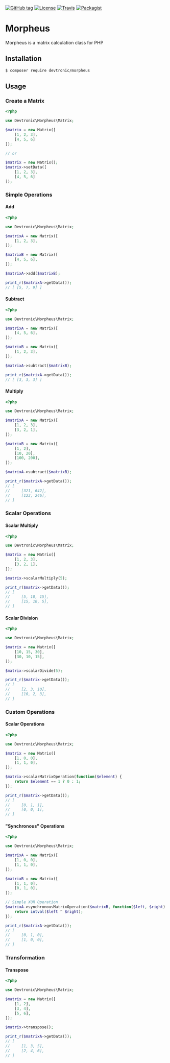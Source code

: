 [![GitHub tag](https://img.shields.io/packagist/v/devtronic/morpheus.svg)](https://github.com/Devtronic/morpheus)
[![License](https://img.shields.io/packagist/l/Devtronic/morpheus.svg)](https://github.com/Devtronic/morpheus/blob/master/LICENSE)
[![Travis](https://img.shields.io/travis/Devtronic/morpheus.svg)](https://travis-ci.org/Devtronic/morpheus)
[![Packagist](https://img.shields.io/packagist/dt/Devtronic/morpheus.svg)](https://packagist.org/packages/devtronic/morpheus)

# Morpheus
Morpheus is a matrix calculation class for PHP

## Installation
```bash
$ composer require devtronic/morpheus
```

## Usage
### Create a Matrix
```php
<?php

use Devtronic\Morpheus\Matrix;

$matrix = new Matrix([
    [1, 2, 3],
    [4, 5, 6]
]);

// or

$matrix = new Matrix();
$matrix->setData([
    [1, 2, 3],
    [4, 5, 6]
]);
```

### Simple Operations

#### Add
```php
<?php

use Devtronic\Morpheus\Matrix;

$matrixA = new Matrix([
    [1, 2, 3],
]);

$matrixB = new Matrix([
    [4, 5, 6],
]);

$matrixA->add($matrixB);

print_r($matrixA->getData());
// [ [5, 7, 9] ]
```

#### Subtract
```php
<?php

use Devtronic\Morpheus\Matrix;

$matrixA = new Matrix([
    [4, 5, 6],
]);

$matrixB = new Matrix([
    [1, 2, 3],
]);

$matrixA->subtract($matrixB);

print_r($matrixA->getData());
// [ [3, 3, 3] ]
```

#### Multiply
```php
<?php

use Devtronic\Morpheus\Matrix;

$matrixA = new Matrix([
    [1, 2, 3],
    [3, 2, 1],
]);

$matrixB = new Matrix([
    [1, 2],
    [10, 20],
    [100, 200],
]);

$matrixA->subtract($matrixB);

print_r($matrixA->getData());
// [
//     [321, 642],
//     [123, 246],
// ]
```

### Scalar Operations

#### Scalar Multiply
```php
<?php

use Devtronic\Morpheus\Matrix;

$matrix = new Matrix([
    [1, 2, 3],
    [3, 2, 1],
]);

$matrix->scalarMultiply(5);

print_r($matrix->getData());
// [
//     [5, 10, 15],
//     [15, 10, 5],
// ]
```

#### Scalar Division
```php
<?php

use Devtronic\Morpheus\Matrix;

$matrix = new Matrix([
    [10, 15, 30],
    [30, 10, 15],
]);

$matrix->scalarDivide(5);

print_r($matrix->getData());
// [
//     [2, 3, 10],
//     [10, 2, 3],
// ]
```

### Custom Operations


#### Scalar Operations
```php
<?php

use Devtronic\Morpheus\Matrix;

$matrix = new Matrix([
    [1, 0, 0],
    [1, 1, 0],
]);

$matrix->scalarMatrixOperation(function($element) {
    return $element == 1 ? 0 : 1;
});

print_r($matrix->getData());
// [
//     [0, 1, 1],
//     [0, 0, 1],
// ]
```

#### "Synchronous" Operations
```php
<?php

use Devtronic\Morpheus\Matrix;

$matrixA = new Matrix([
    [1, 0, 0],
    [1, 1, 0],
]);

$matrixB = new Matrix([
    [1, 1, 0],
    [0, 1, 0],
]);

// Simple XOR Operation
$matrixA->synchronousMatrixOperation($matrixB, function($left, $right) {
    return intval($left ^ $right);
});

print_r($matrixA->getData());
// [
//     [0, 1, 0],
//     [1, 0, 0],
// ]
```

### Transformation

#### Transpose
```php
<?php

use Devtronic\Morpheus\Matrix;

$matrix = new Matrix([
    [1, 2],
    [3, 4],
    [5, 6],
]);

$matrix->transpose();

print_r($matrixA->getData());
// [
//     [1, 3, 5],
//     [2, 4, 6],
// ]
```
